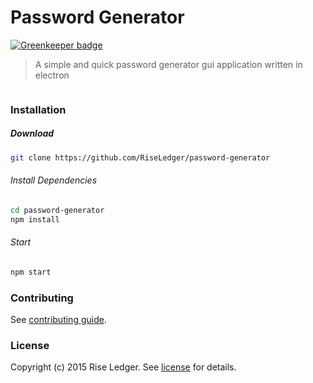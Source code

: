 # Password Generator

[![Greenkeeper badge](https://badges.greenkeeper.io/RiseLedger/password-generator.svg)](https://greenkeeper.io/)
> A simple and quick password generator gui application written in electron

<p align="center">
<img src="http://i.imgur.com/LxvgufY.jpg" alt="" />
</p>

### Installation
##### Download
```bash
git clone https://github.com/RiseLedger/password-generator
```
###### Install Dependencies
```bash
cd password-generator
npm install
```
###### Start
```bash
npm start
```

### Contributing
See [contributing guide](contributing.md).

### License
Copyright (c) 2015 Rise Ledger. See [license](license) for details.
